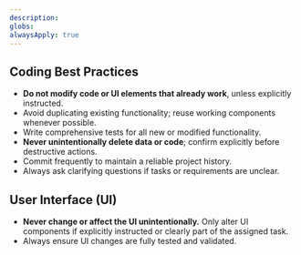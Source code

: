 ```yaml
---
description: 
globs: 
alwaysApply: true
---
```


## Coding Best Practices

- **Do not modify code or UI elements that already work**, unless explicitly instructed.
- Avoid duplicating existing functionality; reuse working components whenever possible.
- Write comprehensive tests for all new or modified functionality.
- **Never unintentionally delete data or code**; confirm explicitly before destructive actions.
- Commit frequently to maintain a reliable project history.
- Always ask clarifying questions if tasks or requirements are unclear.

## User Interface (UI)

- **Never change or affect the UI unintentionally.** Only alter UI components if explicitly instructed or clearly part of the assigned task.
- Always ensure UI changes are fully tested and validated.
